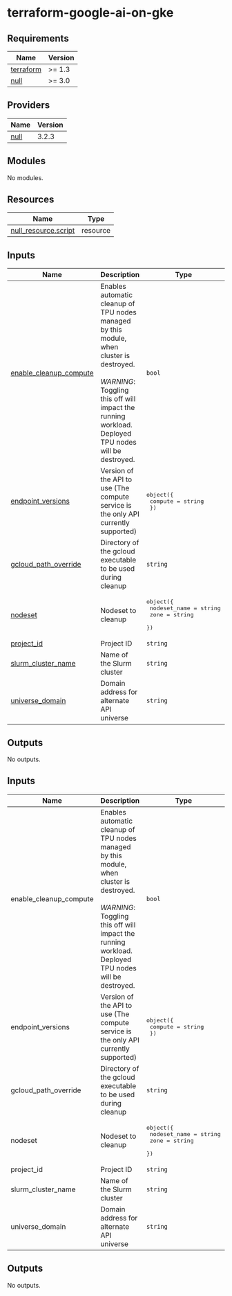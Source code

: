 # terraform-google-ai-on-gke

## Requirements

| Name | Version |
|------|---------|
| <a name="requirement_terraform"></a> [terraform](#requirement\_terraform) | >= 1.3 |
| <a name="requirement_null"></a> [null](#requirement\_null) | >= 3.0 |

## Providers

| Name | Version |
|------|---------|
| <a name="provider_null"></a> [null](#provider\_null) | 3.2.3 |

## Modules

No modules.

## Resources

| Name | Type |
|------|------|
| [null_resource.script](https://registry.terraform.io/providers/hashicorp/null/latest/docs/resources/resource) | resource |

## Inputs

| Name | Description | Type | Default | Required |
|------|-------------|------|---------|:--------:|
| <a name="input_enable_cleanup_compute"></a> [enable\_cleanup\_compute](#input\_enable\_cleanup\_compute) | Enables automatic cleanup of TPU nodes managed by this module, when cluster is destroyed.<br/><br/>*WARNING*: Toggling this off will impact the running workload.<br/>Deployed TPU nodes will be destroyed. | `bool` | n/a | yes |
| <a name="input_endpoint_versions"></a> [endpoint\_versions](#input\_endpoint\_versions) | Version of the API to use (The compute service is the only API currently supported) | <pre>object({<br/>    compute = string<br/>  })</pre> | n/a | yes |
| <a name="input_gcloud_path_override"></a> [gcloud\_path\_override](#input\_gcloud\_path\_override) | Directory of the gcloud executable to be used during cleanup | `string` | n/a | yes |
| <a name="input_nodeset"></a> [nodeset](#input\_nodeset) | Nodeset to cleanup | <pre>object({<br/>    nodeset_name = string<br/>    zone         = string<br/>  })</pre> | n/a | yes |
| <a name="input_project_id"></a> [project\_id](#input\_project\_id) | Project ID | `string` | n/a | yes |
| <a name="input_slurm_cluster_name"></a> [slurm\_cluster\_name](#input\_slurm\_cluster\_name) | Name of the Slurm cluster | `string` | n/a | yes |
| <a name="input_universe_domain"></a> [universe\_domain](#input\_universe\_domain) | Domain address for alternate API universe | `string` | n/a | yes |

## Outputs

No outputs.

<!-- BEGINNING OF PRE-COMMIT-TERRAFORM DOCS HOOK -->
## Inputs

| Name | Description | Type | Default | Required |
|------|-------------|------|---------|:--------:|
| enable\_cleanup\_compute | Enables automatic cleanup of TPU nodes managed by this module, when cluster is destroyed.<br><br>*WARNING*: Toggling this off will impact the running workload.<br>Deployed TPU nodes will be destroyed. | `bool` | n/a | yes |
| endpoint\_versions | Version of the API to use (The compute service is the only API currently supported) | <pre>object({<br>    compute = string<br>  })</pre> | n/a | yes |
| gcloud\_path\_override | Directory of the gcloud executable to be used during cleanup | `string` | n/a | yes |
| nodeset | Nodeset to cleanup | <pre>object({<br>    nodeset_name = string<br>    zone         = string<br>  })</pre> | n/a | yes |
| project\_id | Project ID | `string` | n/a | yes |
| slurm\_cluster\_name | Name of the Slurm cluster | `string` | n/a | yes |
| universe\_domain | Domain address for alternate API universe | `string` | n/a | yes |

## Outputs

No outputs.

<!-- END OF PRE-COMMIT-TERRAFORM DOCS HOOK -->
